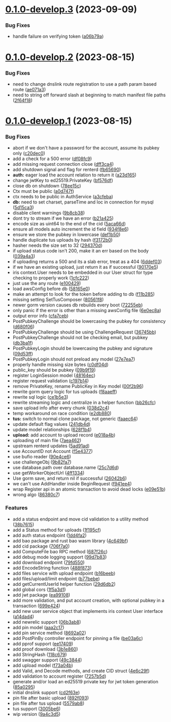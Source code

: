 # [0.1.0-develop.3](https://git.lumeweb.com/LumeWeb/portal/compare/v0.1.0-develop.2...v0.1.0-develop.3) (2023-09-09)


### Bug Fixes

* handle failure on verifying token ([a06b79a](https://git.lumeweb.com/LumeWeb/portal/commit/a06b79a537f08d741faeb8319d558c9e64977c4b))

# [0.1.0-develop.2](https://git.lumeweb.com/LumeWeb/portal/compare/v0.1.0-develop.1...v0.1.0-develop.2) (2023-08-15)


### Bug Fixes

* need to change dnslink route registration to use a path param based route ([ae071a3](https://git.lumeweb.com/LumeWeb/portal/commit/ae071a30ecaa62ff431878c71a54059e3d3ce8b7))
* need to string off forward slash at beginning to match manifest file paths ([2f64f18](https://git.lumeweb.com/LumeWeb/portal/commit/2f64f18e24fa1e4ddd74ed6a8d2d44e483fff1dc))

# [0.1.0-develop.1](https://git.lumeweb.com/LumeWeb/portal/compare/v0.0.1...v0.1.0-develop.1) (2023-08-15)


### Bug Fixes

* abort if we don't have a password for the account, assume its pubkey only ([c20dec0](https://git.lumeweb.com/LumeWeb/portal/commit/c20dec020437d91cf2728852b8bed5c4a0c481e9))
* add a check for a 500 error ([df08fc9](https://git.lumeweb.com/LumeWeb/portal/commit/df08fc980ac3f710a67bd692b8126eb978699d5b))
* add missing request connection close ([dff3ca4](https://git.lumeweb.com/LumeWeb/portal/commit/dff3ca45895095b82ba2e76b2e61487e28151b7d))
* add shutdown signal and flag for renterd ([fb65690](https://git.lumeweb.com/LumeWeb/portal/commit/fb65690abd5c190dce30d3cfe0d079b27040a309))
* **auth:** eager load the account relation to return it ([a23d165](https://git.lumeweb.com/LumeWeb/portal/commit/a23d165caa3ba4832c9d37a0b833b9b58df60732))
* change jwtKey to ed25519.PrivateKey ([bf576df](https://git.lumeweb.com/LumeWeb/portal/commit/bf576dfaeef51078d7bdae885550fc235d49c1eb))
* close db on shutdown ([78ee15c](https://git.lumeweb.com/LumeWeb/portal/commit/78ee15cf4b5d3a55209a9c7559700a2c5b227f87))
* Ctx must be public ([a0d747f](https://git.lumeweb.com/LumeWeb/portal/commit/a0d747fdf4e6ee3fa6a3b4dca180e4f14af30ed9))
* ctx needs to be public in AuthService ([a3cfeba](https://git.lumeweb.com/LumeWeb/portal/commit/a3cfebab307a87bc895d7b1c1f0e6632a708562c))
* **db:** need to set charset, parseTime and loc in connection for mysql ([5d15ca3](https://git.lumeweb.com/LumeWeb/portal/commit/5d15ca330abd26576ef9865c110975aeb27c3ab3))
* disable client warnings ([9b8cb38](https://git.lumeweb.com/LumeWeb/portal/commit/9b8cb38496541b0ab50d28eef63658f9723c5802))
* dont try to stream if we have an error ([b21a425](https://git.lumeweb.com/LumeWeb/portal/commit/b21a425e24f5543802e7267369f37967d4805697))
* encode size as uint64 to the end of the cid ([5aca66d](https://git.lumeweb.com/LumeWeb/portal/commit/5aca66d91981d8fae88194df6b03c239dbd179a8))
* ensure all models auto increment the id field ([934f8e6](https://git.lumeweb.com/LumeWeb/portal/commit/934f8e6236ef1eef8db1d06a1d7a7fded8afe694))
* ensure we store the pubkey in lowercase ([def1b50](https://git.lumeweb.com/LumeWeb/portal/commit/def1b50cfcba8c68f3b95209790418638374fad9))
* handle duplicate tus uploads by hash ([f3172b0](https://git.lumeweb.com/LumeWeb/portal/commit/f3172b0d31f844b95a0e64b3a5d821f71b0fbe07))
* hasher needs the size set to 32 ([294370d](https://git.lumeweb.com/LumeWeb/portal/commit/294370d88dd159ae173a6a955a417a1547de60ed))
* if upload status code isn't 200, make it an err based on the body ([039a4a3](https://git.lumeweb.com/LumeWeb/portal/commit/039a4a33547a59b4f3ec86199664b5bb94d258a6))
* if uploading returns a 500 and its a slab error, treat as a 404 ([6ddef03](https://git.lumeweb.com/LumeWeb/portal/commit/6ddef03790971e346fa0a7d33a462f39348bc6cc))
* if we have an existing upload, just return it as if successful ([90170e5](https://git.lumeweb.com/LumeWeb/portal/commit/90170e5b81831f3d768291fd37c7c13e32d522fe))
* iris context.User needs to be embedded in our User struct for type checking to properly work ([1cfc222](https://git.lumeweb.com/LumeWeb/portal/commit/1cfc2223a6df614f26fd0337ced68d92e774589f))
* just use the any route ([e100429](https://git.lumeweb.com/LumeWeb/portal/commit/e100429b60e783f6c7c3ddecab7bb9b4dd599726))
* load awsConfig before db ([58165e0](https://git.lumeweb.com/LumeWeb/portal/commit/58165e01af9f2b183d654d3d8809cbd1eda0a9bb))
* make an attempt to look for the token before adding to db ([f11b285](https://git.lumeweb.com/LumeWeb/portal/commit/f11b285d4e255c1c4c95f6ac15aa904d7a5730e4))
* missing setting SetTusComposer ([80561f8](https://git.lumeweb.com/LumeWeb/portal/commit/80561f89e92dfa86887ada8361e0046ee6288234))
* newer gorm version causes db rebuilds every boot ([72255eb](https://git.lumeweb.com/LumeWeb/portal/commit/72255eb3c50892aa5f2cfdc4cb1daa5883f0affc))
* only panic if the error is other than a missing awsConfig file ([6e0ec8a](https://git.lumeweb.com/LumeWeb/portal/commit/6e0ec8aaf90e86bcb7cb6c8c53f6569e6885e0aa))
* output error info ([cfa7ceb](https://git.lumeweb.com/LumeWeb/portal/commit/cfa7ceb2f422a6e594a424315c8eaeffc6572926))
* PostPubkeyChallenge should be lowercasing the pubkey for consistency ([d680f06](https://git.lumeweb.com/LumeWeb/portal/commit/d680f0660f910e323356a1169ee13ef2e647a015))
* PostPubkeyChallenge should be using ChallengeRequest ([36745bb](https://git.lumeweb.com/LumeWeb/portal/commit/36745bb55b1d7cd464b085e410333089504591c1))
* PostPubkeyChallenge should not be checking email, but pubkey ([db3ba1f](https://git.lumeweb.com/LumeWeb/portal/commit/db3ba1f0148b6abc34b4606f9b8103963a3c6850))
* PostPubkeyLogin should be lowercasing the pubkey and signature ([09d53ff](https://git.lumeweb.com/LumeWeb/portal/commit/09d53ffa7645b64aed4170e698b8eb62d2c3590e))
* PostPubkeyLogin should not preload any model ([27e7ea7](https://git.lumeweb.com/LumeWeb/portal/commit/27e7ea7d7a0bbf6c147ff625591acf6376c6c62d))
* properly handle missing size bytes ([c0df04d](https://git.lumeweb.com/LumeWeb/portal/commit/c0df04d7d5309e32348ceecc68eecd64c5e5cba4))
* public_key should be pubkey ([09b9f19](https://git.lumeweb.com/LumeWeb/portal/commit/09b9f195f47ea9ae47069a517a77609c74ea3ca5))
* register LoginSession model ([48164ec](https://git.lumeweb.com/LumeWeb/portal/commit/48164ec320c693937ead352246ec1e94bede3684))
* register request validation ([c197b14](https://git.lumeweb.com/LumeWeb/portal/commit/c197b1425bbd689e8f662846de0478aff8d38f35))
* remove PrivateKey, rename PublicKey in Key model ([00f2b96](https://git.lumeweb.com/LumeWeb/portal/commit/00f2b962a0da956f971dc94d75726c1bab693232))
* rewrite gorm query logic for tus uploads ([f8aaeff](https://git.lumeweb.com/LumeWeb/portal/commit/f8aaeff6de2dc5e5321840460d55d79ad1b5ab1a))
* rewrite sql logic ([ce1b5e3](https://git.lumeweb.com/LumeWeb/portal/commit/ce1b5e31d5d6a69dc91d88a6fd2f1317e07dc1ea))
* rewrite streaming logic and centralize in a helper function ([bb26cfc](https://git.lumeweb.com/LumeWeb/portal/commit/bb26cfca5b4017bbbbf5aeee9bd3577c724f83ca))
* save upload info after every chunk ([038d2c4](https://git.lumeweb.com/LumeWeb/portal/commit/038d2c440b24b7c0f1ea72e0bfeda369f766c691))
* temp workaround on race condition ([e2db880](https://git.lumeweb.com/LumeWeb/portal/commit/e2db880038f51e0e16ce270fe29fce7785cce878))
* **tus:** switch to normal clone package, not generic ([faaec64](https://git.lumeweb.com/LumeWeb/portal/commit/faaec649ead00567ced56edfa9db11eb34655178))
* update default flag values ([241db4d](https://git.lumeweb.com/LumeWeb/portal/commit/241db4deb6808d950d55efa38e11d60469cc6778))
* update model relationships ([628f1b4](https://git.lumeweb.com/LumeWeb/portal/commit/628f1b4acaac1d2bf373b7008f2e0c070fd64ae5))
* **upload:** add account to upload record ([e018a4b](https://git.lumeweb.com/LumeWeb/portal/commit/e018a4b7430bc375ff3b72537e71295cdf67ef93))
* uploading of main file ([7aea462](https://git.lumeweb.com/LumeWeb/portal/commit/7aea462ab752e999030837d13733508369524cf3))
* upstream renterd updates ([5ad91ad](https://git.lumeweb.com/LumeWeb/portal/commit/5ad91ad263f01830623958141a7e7c8523bee85f))
* use AccountID not Account ([f5e4377](https://git.lumeweb.com/LumeWeb/portal/commit/f5e437777a52e2a9bbf55903cea17ec073fbb406))
* use bufio reader ([90e4ce6](https://git.lumeweb.com/LumeWeb/portal/commit/90e4ce6408391dc270ca4405a7c5282c2d4766b2))
* use challengeObj ([9b82fa7](https://git.lumeweb.com/LumeWeb/portal/commit/9b82fa7828946803289add03fc84be1dc4f86d8b))
* use database.path over database.name ([25c7d6d](https://git.lumeweb.com/LumeWeb/portal/commit/25c7d6d4fb48b69239eba131232a78e90a576e2f))
* use getWorkerObjectUrl ([4ff1334](https://git.lumeweb.com/LumeWeb/portal/commit/4ff1334d8afd9379db687fc6b764f5b0f1bcc08c))
* Use gorm save, and return nil if successful ([26042b6](https://git.lumeweb.com/LumeWeb/portal/commit/26042b62acd7f7346f1a99a0ac37b3f2f99e3f75))
* we can't use AddHandler inside BeginRequest ([f941ee4](https://git.lumeweb.com/LumeWeb/portal/commit/f941ee46d469a3f0a6302b188f566029fdec4e70))
* wrap Register api in an atomic transaction to avoid dead locks ([e09e51b](https://git.lumeweb.com/LumeWeb/portal/commit/e09e51bb52d513abcbbf53352a5d8ff68eb5364a))
* wrong algo ([86380c7](https://git.lumeweb.com/LumeWeb/portal/commit/86380c7b3a97e785b99af456305c01d18f776ddf))


### Features

* add a status endpoint and move cid validation to a utility method ([38b7615](https://git.lumeweb.com/LumeWeb/portal/commit/38b76155af954dc3602a5035cb7b53a7f625fbfd))
* add a Status method for uploads ([1f195cf](https://git.lumeweb.com/LumeWeb/portal/commit/1f195cf328ee176be9283ab0cc40e65bb6c40948))
* add auth status endpoint ([1dd4fa2](https://git.lumeweb.com/LumeWeb/portal/commit/1dd4fa22cdfc749c5474f94108bca0aec34aea81))
* add bao package and rust bao wasm library ([4c649bf](https://git.lumeweb.com/LumeWeb/portal/commit/4c649bfcb92e8632e45cf10b27fa062ff1680c32))
* add cid package ([706f7a0](https://git.lumeweb.com/LumeWeb/portal/commit/706f7a05b9a4ed464f693941235aa7e9ca14145a))
* add ComputeFile bao RPC method ([687f26c](https://git.lumeweb.com/LumeWeb/portal/commit/687f26cc779f4f50166108d6e78fe1456cfa128d))
* add debug mode logging support ([99d7b83](https://git.lumeweb.com/LumeWeb/portal/commit/99d7b8347af25fe65a1f1aecc9960424a101c279))
* add download endpoint ([79fd550](https://git.lumeweb.com/LumeWeb/portal/commit/79fd550c54bf74e84d012805f60c036c19fbbef2))
* add EncodeString function ([488f873](https://git.lumeweb.com/LumeWeb/portal/commit/488f8737c09b7757c5649b3d8a3568e3c1d5fe45))
* add files service with upload endpoint ([b16beeb](https://git.lumeweb.com/LumeWeb/portal/commit/b16beebabb254488897edde870e9588b7be5293e))
* add files/upload/limit endpoint ([b77bebe](https://git.lumeweb.com/LumeWeb/portal/commit/b77bebe3b1a03cecdd7e80f575452d5ce91ccfac))
* add getCurrentUserId helper function ([29d6db2](https://git.lumeweb.com/LumeWeb/portal/commit/29d6db20096e61efa9a792ef837ef93ca14107ae))
* add global cors ([1f5a3d1](https://git.lumeweb.com/LumeWeb/portal/commit/1f5a3d19e44f1db2f8587623e868fa48b23d1a74))
* add jwt package ([ea99108](https://git.lumeweb.com/LumeWeb/portal/commit/ea991083276a576003eb3633bd1bde98e13dfe84))
* add more validation, and put account creation, with optional pubkey in a transaction ([699e424](https://git.lumeweb.com/LumeWeb/portal/commit/699e4244e0d877d8d9df9d3d4894351785fe7f4d))
* add new user service object that implements iris context User interface ([a14dad4](https://git.lumeweb.com/LumeWeb/portal/commit/a14dad43ed3140f73d817ef2438aacbc0939de69))
* add newrelic support ([06b3ab8](https://git.lumeweb.com/LumeWeb/portal/commit/06b3ab87f7e1b982d3fb42a3e06897a2fd1387ed))
* add pin model ([aaa2c17](https://git.lumeweb.com/LumeWeb/portal/commit/aaa2c17212bd5e646036252a0e1f8d8bdb68f5a7))
* add pin service method ([8692a02](https://git.lumeweb.com/LumeWeb/portal/commit/8692a0225ebb71502811cba063e32dd11cdd10c9))
* add PostPinBy controller endpoint for pinning a file ([be03a6c](https://git.lumeweb.com/LumeWeb/portal/commit/be03a6c6867f305529af90e6206a0597bb84f015))
* add pprof support ([ee17409](https://git.lumeweb.com/LumeWeb/portal/commit/ee17409e1252e9cbae0b17ccbb1949c9a81dff82))
* add proof download ([3b1e860](https://git.lumeweb.com/LumeWeb/portal/commit/3b1e860256297d3515f0fcd58dd28292c316d79f))
* add StringHash ([118c679](https://git.lumeweb.com/LumeWeb/portal/commit/118c679f769bec2971e4e4b00ec41841a02b8a1c))
* add swagger support ([49c3844](https://git.lumeweb.com/LumeWeb/portal/commit/49c38444066c89d7258fd85d114d9d74babb8d55))
* add upload model ([f73a04b](https://git.lumeweb.com/LumeWeb/portal/commit/f73a04bb2e48b78e22b531a9121fe4baa011deaf))
* add Valid, and Decode methods, and create CID struct ([4e6c29f](https://git.lumeweb.com/LumeWeb/portal/commit/4e6c29f1fd7c33ce442fe741e08b32c8e3e9f393))
* add validation to account register ([7257b5d](https://git.lumeweb.com/LumeWeb/portal/commit/7257b5d597a28069c87437cabd71f51c187eb80c))
* generate and/or load an ed25519 private key for jwt token generation ([85a0295](https://git.lumeweb.com/LumeWeb/portal/commit/85a02952dffb1873c557f30483606d678e46749d))
* initial dnslink support ([cd2f63e](https://git.lumeweb.com/LumeWeb/portal/commit/cd2f63eb72c2bfc404d8d1b5a6fdb53f61a31d1b))
* pin file after basic upload ([892f093](https://git.lumeweb.com/LumeWeb/portal/commit/892f093d93348459d113041104d773fdd5124a8d))
* pin file after tus upload ([5579ab8](https://git.lumeweb.com/LumeWeb/portal/commit/5579ab85a374be457163d06caf1ac6e260082cca))
* tus support ([3005be6](https://git.lumeweb.com/LumeWeb/portal/commit/3005be6fec8136214c1e9480c788f62564a2c5f9))
* wip version ([9a4c3d5](https://git.lumeweb.com/LumeWeb/portal/commit/9a4c3d5d13a3e76fe91eb5d78a6f2f0f8e238f80))
